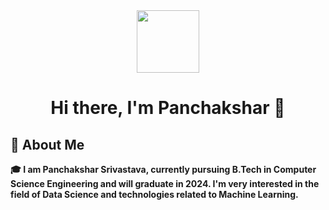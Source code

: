 <div id="header" align="center">
  <img src="https://media.giphy.com/media/M9gbBd9nbDrOTu1Mqx/giphy.gif" width="100"/>
</div>

<p>
  <h1 align="center"><b>Hi there, I'm Panchakshar 👋</h1>
</p>



## 🚀 About Me

🎓 I am Panchakshar Srivastava, currently pursuing B.Tech in Computer Science Engineering and will graduate in 2024. I'm very interested in the field of Data Science and technologies related to Machine Learning.


<!--
**Panchakshar/Panchakshar** is a ✨ _special_ ✨ repository because its `README.md` (this file) appears on your GitHub profile.

Here are some ideas to get you started:

- 🔭 I’m currently working on ...
- 🌱 I’m currently learning ...
- 👯 I’m looking to collaborate on ...
- 🤔 I’m looking for help with ...
- 💬 Ask me about ...
- 📫 How to reach me: ...
- 😄 Pronouns: ...
- ⚡ Fun fact: ...
-->
